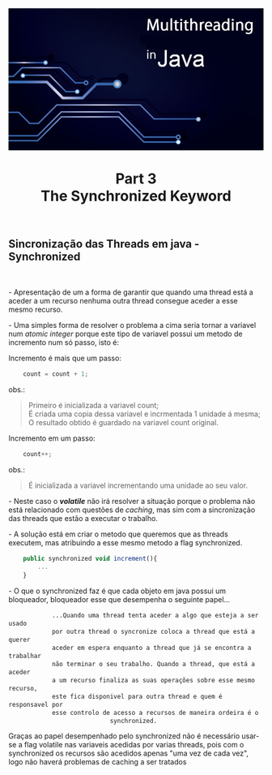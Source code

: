 <img src="../READMEs_sorces/Multithreading-Java.png" alt="Sistemas Distribuidos - Rafael Alves" align="center"/>

<h1 align="center">Part 3<br>The Synchronized Keyword</h1>
<br>
<h2>Sincronização das Threads em java - Synchronized</h2><br>


<p> - Apresentação de um a forma de garantir que quando uma thread está a aceder a um recurso nenhuma outra thread consegue aceder a esse mesmo recurso.</p>

<p> - Uma simples forma de resolver o problema a cima seria tornar a variavel num <em>atomic integer</em> porque este tipo de variavel possui um metodo de incremento num só passo, isto é:<br>

Incremento é mais que um passo:
```javascript
	count = count + 1;
```
obs.: 
> Primeiro é inicializada a variavel count;<br>
> É criada uma copia dessa variavel e incrmentada 1 unidade á mesma;<br>
> O resultado obtido é guardado na variavel count original.


Incremento em um passo:
```javascript
	count++;
```
obs.: 
> É inicializada a variavel incrementando uma unidade ao seu valor.




<p>- Neste caso o <strong><em>volatile</em></strong> não irá resolver a situação porque o problema não está relacionado com questões de <em>caching</em>, mas sim com a sincronização das threads que estão a executar o trabalho.</p>

<p>- A solução está em criar o metodo que queremos que as threads executem, mas atribuindo a esse mesmo metodo a flag synchronized.</p>

```javascript
    public synchronized void increment(){
        ...
    }
```

<p>- O que o synchronized faz é que cada objeto em java possui um bloqueador, bloqueador esse que desempenha o seguinte papel...<br>

                ...Quando uma thread tenta aceder a algo que esteja a ser usado 
                por outra thread o syncronize coloca a thread que está a querer 
                aceder em espera enquanto a thread que já se encontra a trabalhar 
                não terminar o seu trabalho. Quando a thread, que está a aceder 
                a um recurso finaliza as suas operações sobre esse mesmo recurso, 
                este fica disponivel para outra thread e quem é responsavel por 
                esse controlo de acesso a recursos de maneira ordeira é o 
                                synchronized.

<p>Graças ao papel desempenhado pelo synchronized não é necessário usar-se a flag volatile nas variaveis acedidas por varias threads, pois com o synchronized os recursos são acedidos apenas "uma vez de cada vez", logo não haverá problemas de caching a ser tratados</p>